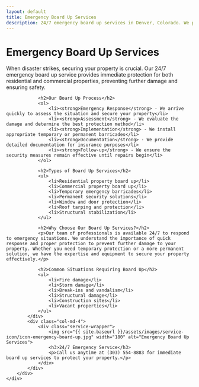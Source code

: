 ```yaml
---
layout: default
title: Emergency Board Up Services
description: 24/7 emergency board up services in Denver, Colorado. We provide immediate protection for both residential and commercial properties with temporary and permanent barricades.
---
```


<div class="section">
    <div class="container">
        <div class="row">
            <div class="col-md-8">
                <h1>Emergency Board Up Services</h1>
                <p>When disaster strikes, securing your property is crucial. Our 24/7 emergency board up service provides immediate protection for both residential and commercial properties, preventing further damage and ensuring safety.</p>
                
                <h2>Our Board Up Process</h2>
                <ol>
                    <li><strong>Emergency Response</strong> - We arrive quickly to assess the situation and secure your property</li>
                    <li><strong>Assessment</strong> - We evaluate the damage and determine the best protection method</li>
                    <li><strong>Implementation</strong> - We install appropriate temporary or permanent barricades</li>
                    <li><strong>Documentation</strong> - We provide detailed documentation for insurance purposes</li>
                    <li><strong>Follow-up</strong> - We ensure the security measures remain effective until repairs begin</li>
                </ol>

                <h2>Types of Board Up Services</h2>
                <ul>
                    <li>Residential property board up</li>
                    <li>Commercial property board up</li>
                    <li>Temporary emergency barricades</li>
                    <li>Permanent security solutions</li>
                    <li>Window and door protection</li>
                    <li>Roof tarping and protection</li>
                    <li>Structural stabilization</li>
                </ul>

                <h2>Why Choose Our Board Up Services?</h2>
                <p>Our team of professionals is available 24/7 to respond to emergency situations. We understand the importance of quick response and proper protection to prevent further damage to your property. Whether you need temporary protection or a more permanent solution, we have the expertise and equipment to secure your property effectively.</p>

                <h2>Common Situations Requiring Board Up</h2>
                <ul>
                    <li>Fire damage</li>
                    <li>Storm damage</li>
                    <li>Break-ins and vandalism</li>
                    <li>Structural damage</li>
                    <li>Construction sites</li>
                    <li>Vacant properties</li>
                </ul>
            </div>
            <div class="col-md-4">
                <div class="service-wrapper">
                    <img src="{{ site.baseurl }}/assets/images/service-icon/icon-emergency-board-up.jpg" width="180" alt="Emergency Board Up Services">
                    <h3>24/7 Emergency Service</h3>
                    <p>Call us anytime at (303) 554-8883 for immediate board up services to protect your property.</p>
                </div>
            </div>
        </div>
    </div>
</div> 